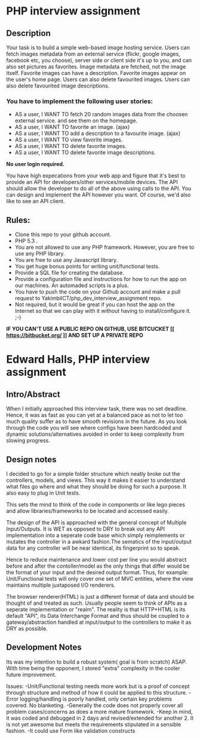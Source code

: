 # PHP interview assignment

## Description

Your task is to build a simple web-based image hosting service.
Users can fetch images metadata from an external service (flickr, google images, facebook etc, you choose),
server side or client side it's up to you, and can also set pictures as favorites.
Image metadata are fetched, not the image itself.
Favorite images can have a description.
Favorite images appear on the user's home page.
Users can also delete favourited images.
Users can also delete favourited image descriptions.

### You have to implement the following user stories:

* AS a user, I WANT TO fetch 20 random images data from the choosen external service.
  and see them on the homepage.
* AS a user, I WANT TO favorite an image. (ajax)
* AS a user, I WANT TO add a description to a favourite image. (ajax)
* AS a user, I WANT TO view favorite images.
* AS a user, I WANT TO delete favorite images.
* AS a user, I WANT TO delete favorite image descriptions.

**No user login required.**

You have high expecations from your web app and figure that it's best to provide an API for
developers/other services/mobile devices.
The API should allow the developer to do all of the above using calls to the API. You
can design and implement the API however you want. Of course, we'd also like to see an API client.


## Rules:

* Clone this repo to your github account.
* PHP 5.3 .
* You are not allowed to use any PHP framework. However, you are free to use any PHP library.
* You are free to use any Javascript library.
* You get huge bonus points for writing unit/functional tests.
* Provide a SQL file for creating the database.
* Provide a configuration file and instructions for how to run the app on our machines. An automaded scripts is a plus.
* You have to push the code on your Github account and make a pull request to YakimbiICT/php_dev_interview_assignment repo.
* Not required, but it would be great if you can host the app on the Internet so that we can play
  with it without having to install/configure it. ;-) 

**IF YOU CAN'T USE A PUBLIC REPO ON GITHUB, USE BITCUCKET [[ https://bitbucket.org/ ]] AND SET UP A PRIVATE REPO**


# Edward Halls, PHP interview assignment

## Intro/Abstract

When I initially approached this interview task, there was no set deadline. 
Hence, it was as fast as you can yet at a balanced pace as not to let too much quality suffer
as to have smooth revisions in the future. As you look through the code you will see 
where configs have been hardcoded and dynamic solutions/alternatives avoided in order 
to keep complexity from slowing progress.


## Design notes

I decided to go for a simple folder structure which neatly broke out
the controllers, models, and views. This way it makes it easier to understand
what files go where and what they should be doing for such a purpose. It also
easy to plug in Unit tests.

This sets the mind to think of the code in components or like lego pieces 
and allow libraries/frameworks to be located and accessed easily.

The design of the API is approached with the general concept of Multiple Input/Outputs.
It is WET as opposed to DRY to break out any API implementation into a seperate code base which simply
reimplements or mutates the controller in a awkard fashion.The sematics of the input/output data for any controller will be near identical, 
its fingerprint so to speak. 

Hence to reduce maintenance and lower cost per line you would abstract before and after the contoller/model 
as the only things that differ would be the format of your input and the desired output format.
Thus, for example: Unit/Functional tests will only cover one set of MVC entities, where
the view maintains multiple juxtaposed I/O renderers.

The browser renderer(HTML) is just a different format of data and should 
be thought of and treated as such. Usually people seem to think of APIs as a seperate
implementation or "realm". The reality is that HTTP+HTML is its default "API", its Data
Interchange Format and thus should be coupled to a gateway/abstraction handled at input/output
to the controllers to make it as DRY as possible.


## Development Notes

Its was my intention to build a robust system( goal is from scratch) ASAP.
With time being the opponent, I stored "extra" complexity in the cooler future improvement.

Issues:
-Unit/Functional testing needs more work but is a proof of concept through structure 
and method of how it could be applied to this structure.
-Error logging/handling is poorly handled, only certain key problems covered. No blanketing.
-Generally the code does not properly cover all problem cases/concerns as does a more mature
framework.
-Keep in mind, it was coded and debugged in 2 days and revised/extended for another 2. 
 It is not yet awesome but meets the requirements stipulated in a sensible fashion.
-It could use Form like validation constructs




